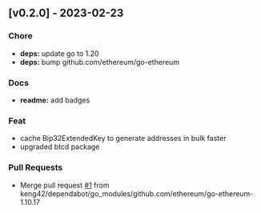 ## [v0.2.0] - 2023-02-23

### Chore

- **deps:** update go to 1.20
- **deps:** bump github.com/ethereum/go-ethereum


### Docs

- **readme:** add badges


### Feat

- cache Bip32ExtendedKey to generate addresses in bulk faster
- upgraded btcd package


### Pull Requests

- Merge pull request [#1](https://github.com/keng42/xwallet/issues/1) from keng42/dependabot/go_modules/github.com/ethereum/go-ethereum-1.10.17


